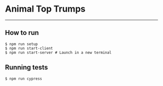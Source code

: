 # Animal Top Trumps
---
## How to run
```
$ npm run setup
$ npm run start-client
$ npm run start-server # Launch in a new terminal
```

## Running tests
```
$ npm run cypress
```